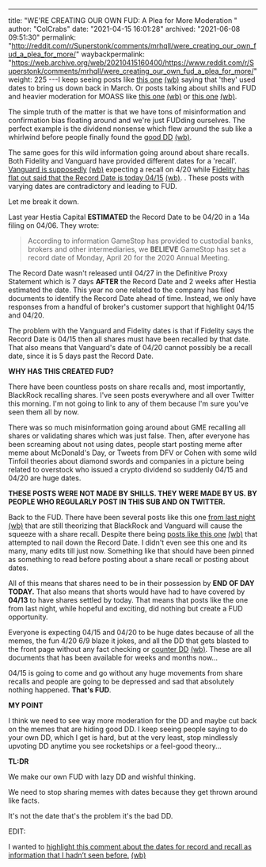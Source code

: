 ---
title: "WE'RE CREATING OUR OWN FUD: A Plea for More Moderation "
author: "ColCrabs"
date: "2021-04-15 16:01:28"
archived: "2021-06-08 09:51:30"
permalink: "http://reddit.com/r/Superstonk/comments/mrhqll/were_creating_our_own_fud_a_plea_for_more/"
waybackpermalink: "https://web.archive.org/web/20210415160400/https://www.reddit.com/r/Superstonk/comments/mrhqll/were_creating_our_own_fud_a_plea_for_more/"
weight: 225
---I keep seeing posts like [this one](https://www.reddit.com/r/Superstonk/comments/mrc7qf/no_dates_stay_focused_remember_march_and_how_they/?utm_source=share&utm_medium=web2x&context=3) [(wb)](https://web.archive.org/web/20210415105843/https://www.reddit.com/r/Superstonk/comments/mrc7qf/no_dates_stay_focused_remember_march_and_how_they/) saying that 'they' used dates to bring us down back in March. Or posts talking about shills and FUD and heavier moderation for MOASS like [this one](https://www.reddit.com/r/Superstonk/comments/mr28a6/this_guy_semerien_knows_whats_up_ignore_the_fud/?utm_source=share&utm_medium=web2x&context=3) [(wb)](https://web.archive.org/web/20210415131901/https://i.redd.it/h4hsaykwy7t61.png) or [this one](https://www.reddit.com/r/Superstonk/comments/mr386y/increasing_karma_requirements_for_the_sub_during/?utm_source=share&utm_medium=web2x&context=3) [(wb)](https://web.archive.org/web/20210414235640/https://www.reddit.com/r/Superstonk/comments/mr386y/increasing_karma_requirements_for_the_sub_during/).


The simple truth of the matter is that we have tons of misinformation and confirmation bias floating around and we're just FUDding ourselves. The perfect example is the dividend nonsense which flew around the sub like a whirlwind before people finally found the [good DD](https://www.reddit.com/r/Superstonk/comments/mqmsvf/re_gamestop_2021_dividends_speculation/?utm_source=share&utm_medium=web2x&context=3) [(wb)](https://web.archive.org/web/20210414091351/https://www.reddit.com/r/Superstonk/comments/mqmsvf/re_gamestop_2021_dividends_speculation/). 


The same goes for this wild information going around about share recalls. Both Fidelity and Vanguard have provided different dates for a 'recall'. [Vanguard is supposedly](https://www.reddit.com/r/Superstonk/comments/mpduvh/i_know_we_dont_do_dates_but_i_have_a_feeling_the/?utm_source=share&utm_medium=ios_app&utm_name=iossmf) [(wb)](https://web.archive.org/web/20210412200810/https://i.redd.it/epnins9evqs61.jpg) expecting a recall on 4/20 while [Fidelity has flat out said that the Record Date is today 04/15](https://www.reddit.com/r/fidelityinvestments/comments/mqz9ne/hot_topic_gamestop_corp_gme_proxy_voting/?utm_source=share&utm_medium=web2x&context=3) [(wb)](https://web.archive.org/web/20210415081620/https://www.reddit.com/r/fidelityinvestments/comments/mqz9ne/hot_topic_gamestop_corp_gme_proxy_voting/). . These posts with varying dates are contradictory and leading to FUD. 


Let me break it down. 


Last year Hestia Capital **ESTIMATED** the Record Date to be 04/20 in a 14a filing on 04/06. They wrote:



> 
> According to information GameStop has provided to custodial banks, brokers and other intermediaries, we **BELIEVE** GameStop has set a record date of Monday, April 20 for the 2020 Annual Meeting. 
> 
> 
> 


The Record Date wasn't released until 04/27 in the Definitive Proxy Statement which is 7 days **AFTER** the Record Date and 2 weeks after Hestia estimated the date. This year no one related to the company has filed documents to identify the Record Date ahead of time. Instead, we only have responses from a handful of broker's customer support that highlight 04/15 and 04/20. 


The problem with the Vanguard and Fidelity dates is that if Fidelity says the Record Date is 04/15 then all shares must have been recalled by that date. That also means that Vanguard's date of 04/20 cannot possibly be a recall date, since it is 5 days past the Record Date.


**WHY HAS THIS CREATED FUD?**


There have been countless posts on share recalls and, most importantly, BlackRock recalling shares. I've seen posts everywhere and all over Twitter this morning. I'm not going to link to any of them because I'm sure you've seen them all by now. 


There was so much misinformation going around about GME recalling all shares or validating shares which was just false. Then, after everyone has been screaming about not using dates, people start posting meme after meme about McDonald's Day, or Tweets from DFV or Cohen with some wild Tinfoil theories about diamond swords and companies in a picture being related to overstock who issued a crypto dividend so suddenly 04/15 and 04/20 are huge dates. 


**THESE POSTS WERE NOT MADE BY SHILLS. THEY WERE MADE BY US. BY PEOPLE WHO REGULARLY POST IN THIS SUB AND ON TWITTER.**


Back to the FUD. There have been several posts like this one [from last night](https://www.reddit.com/r/Superstonk/comments/mr5s1k/blackrock_vanguard_and_fidelity_are_going_to_nuke/) [(wb)](https://web.archive.org/web/20210415023236/https://www.reddit.com/r/Superstonk/comments/mr5s1k/blackrock_vanguard_and_fidelity_are_going_to_nuke/) that are still theorizing that BlackRock and Vanguard will cause the squeeze with a share recall. Despite there being [posts like this one](https://www.reddit.com/r/Superstonk/comments/mmt5rq/420_share_recall_explained_why_its_important_that/?utm_source=share&utm_medium=web2x&context=3) [(wb)](https://web.archive.org/web/20210415131810/https://www.reddit.com/r/Superstonk/comments/mmt5rq/420_share_recall_explained_why_its_important_that/) that attempted to nail down the Record Date. I didn't even see this one and its many, many edits till just now. Something like that should have been pinned as something to read before posting about a share recall or posting about dates. 


All of this means that shares need to be in their possession by **END OF DAY TODAY.** That also means that shorts would have had to have covered by **04/13** to have shares settled by today. That means that posts like the one from last night, while hopeful and exciting, did nothing but create a FUD opportunity. 


Everyone is expecting 04/15 and 04/20 to be huge dates because of all the memes, the fun 4/20 6/9 blaze it jokes, and all the DD that gets blasted to the front page without any fact checking or [counter DD](https://www.reddit.com/r/Superstonk/comments/mq1g5e/vanguard_dont_have_voting_rights_for_most_of/?utm_source=share&utm_medium=web2x&context=3) [(wb)](https://web.archive.org/web/20210413124514/https://www.reddit.com/r/Superstonk/comments/mq1g5e/vanguard_dont_have_voting_rights_for_most_of/). These are all documents that has been available for weeks and months now...


04/15 is going to come and go without any huge movements from share recalls and people are going to be depressed and sad that absolutely nothing happened. **That's FUD**. 


**MY POINT**


I think we need to see way more moderation for the DD and maybe cut back on the memes that are hiding good DD. I keep seeing people saying to do your own DD, which I get is hard, but at the very least, stop mindlessly upvoting DD anytime you see rocketships or a feel-good theory...


**TL:DR**


We make our own FUD with lazy DD and wishful thinking. 


We need to stop sharing memes with dates because they get thrown around like facts.


It's not the date that's the problem it's the bad DD.


EDIT:


I wanted to [highlight this comment about the dates for record and recall as information that I hadn’t seen before.](https://www.reddit.com/r/Superstonk/comments/mrhqll/were_creating_our_own_fud_a_plea_for_more/gunbeyy/?utm_source=share&utm_medium=ios_app&utm_name=iossmf&context=3) [(wb)](https://web.archive.org/web/20210415203843/https://www.reddit.com/r/Superstonk/comments/mrhqll/were_creating_our_own_fud_a_plea_for_more/gunbeyy/)

